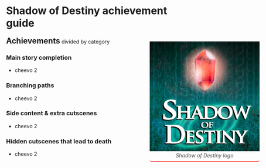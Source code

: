 <style>
figure.logo {
    position: absolute; 
    right:0;

}

figure.logo figcaption {
    opacity: 0.77; 
    text-align: center;
    padding-bottom: 7px;
    border-bottom: 2px solid red;
    border-radius: 5px;
}



</style>

<h1 >Shadow of Destiny achievement guide</h1>
<figure class="logo">
    <img src="../../../Assets/Images/Logo_ShadowOfDestiny.jpg" alt="Shadow of Destiny (PSP) Logo]">
    <figcaption><i>Shadow of Destiny logo</i></figcaption>
</figure>
<h2 style="display: inline">Achievements</h2> <p style="display: inline">divided by category</p>
<h3>Main story completion</h3>
<ul>
    <li>cheevo 2</li>
</ul>
<h3>Branching paths</h3>
<ul>
    <li>cheevo 2</li>
</ul>
<h3>Side content & extra cutscenes</h3>
<ul>
    <li>cheevo 2</li>
</ul>
<h3>Hidden cutscenes that lead to death</h3>
<ul>
    <li>cheevo 2</li>
</ul>




    
